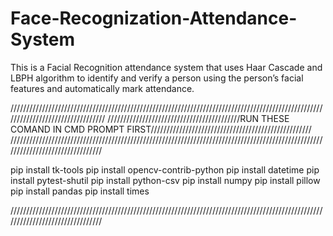 # Face-Recognization-Attendance-System
This is a Facial Recognition attendance system that uses Haar Cascade and LBPH algorithm to identify and verify a person using the person’s facial features and automatically mark attendance.

/////////////////////////////////////////////////////////////////////////////////////////////////////////////////////////////////
//////////////////////////////////////////RUN THESE COMAND IN CMD PROMPT FIRST///////////////////////////////////////////////////
////////////////////////////////////////////////////////////////////////////////////////////////////////////////////////////////


pip install tk-tools
  pip install opencv-contrib-python
     pip install datetime
         pip install pytest-shutil
                pip install python-csv
                        pip install numpy
                                pip install pillow 
                                      pip install pandas
                                                pip install times



////////////////////////////////////////////////////////////////////////////////////////////////////////////////////////////////



